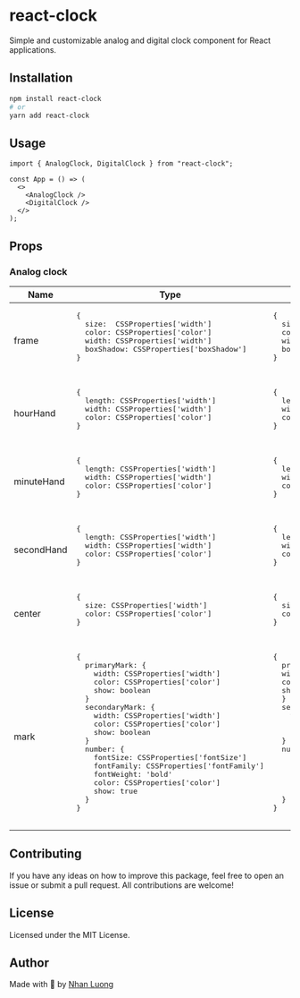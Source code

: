 # react-clock

Simple and customizable analog and digital clock component for React applications.

## Installation

```bash
npm install react-clock
# or
yarn add react-clock
```

## Usage

```tsx
import { AnalogClock, DigitalClock } from "react-clock";

const App = () => (
  <>
    <AnalogClock />
    <DigitalClock />
  </>
);
```

## Props

### Analog clock

<table>
  <thead>
    <tr>
      <th>Name</th>
      <th>Type</th>
      <th>Default value</th>
      <th>Note</th>
    </tr>
  </thead>
  <tbody>
    <tr>
      <td>frame</td>
      <td>
        <pre>
{
  size:  CSSProperties['width']
  color: CSSProperties['color']
  width: CSSProperties['width']
  boxShadow: CSSProperties['boxShadow']
}
      </pre
        >
      </td>
      <td>
        <pre>
{
  size:'300px'   
  color: "#313638"   
  width: '6px'
  boxShadow: '0 0 15px rgba(0, 0, 0, 0.3)' 
}
        </pre
        >
      </td>
      <td>Configuration for the clock frame</td>
    </tr>
    <tr>
      <td>hourHand</td>
      <td>
        <pre>
{   
  length: CSSProperties['width']
  width: CSSProperties['width']
  color: CSSProperties['color']
}
       </pre
        >
      </td>
      <td>
        <pre>
{
  length: '30%'   
  width: '10px'
  color: '#313638'
}
        </pre>
      </td>
      <td>Configuration for the hour hand</td>
    </tr>
    <tr>
      <td>minuteHand</td>
      <td>
        <pre>
{
  length: CSSProperties['width']
  width: CSSProperties['width']
  color: CSSProperties['color']
}
       </pre
        >
      </td>
      <td>
        <pre>
{
  length: '40%'
  width: '8px'
  color: '#313638'
}
        </pre
        >
      </td>
      <td>Configuration for the minute hand</td>
    </tr>
    <tr>
      <td>secondHand</td>
      <td>
        <pre>
{
  length: CSSProperties['width']
  width: CSSProperties['width']
  color: CSSProperties['color']
}
       </pre
        >
      </td>
      <td>
        <pre>
{
  length: '43%'
  width: '2px'
  color: 'darkred'
}
        </pre>
      </td>
      <td>Configuration for the second hand</td>
    </tr>
    <tr>
      <td>center</td>
      <td>
        <pre>
{
  size: CSSProperties['width']
  color: CSSProperties['color']
}
       </pre
        >
      </td>
      <td>
        <pre>
{
  size: '5%'
  color: '#313638'
}
       </pre
        >
      </td>
      <td>Configuration for the center circle of the clock</td>
    </tr>
    <tr>
      <td>mark</td>
      <td>
        <pre>
{
  primaryMark: {
    width: CSSProperties['width']
    color: CSSProperties['color']
    show: boolean
  }
  secondaryMark: {
    width: CSSProperties['width']
    color: CSSProperties['color']
    show: boolean
  }
  number: {
    fontSize: CSSProperties['fontSize']
    fontFamily: CSSProperties['fontFamily']
    fontWeight: 'bold'
    color: CSSProperties['color']
    show: true
  }
}
        </pre>
      </td>
      <td>
        <pre>
{
  primaryMark: {
  width: '6px'
  color: '#313638'
  show: boolean
  }
  secondaryMark: {
    width: '3px'
    color: '#313638'
    show: true
  }
  number: {
    fontSize: '1.5rem'
    fontFamily: 'inherit';
    fontWeight: 'bold'
    color: '#313638'
    show: true
  }
}
        </pre
        >
      </td>
      <td>
        Configuration for the marks of the clock including primary marks,
        secondary marks and the number on the clock.
      </td>
    </tr>
  </tbody>
</table>



## Contributing

If you have any ideas on how to improve this package, feel free to open an issue or submit a pull request. All contributions are welcome!

## License

Licensed under the MIT License.

## Author

Made with 🍠 by [Nhan Luong](https://nhanluong.dev)
